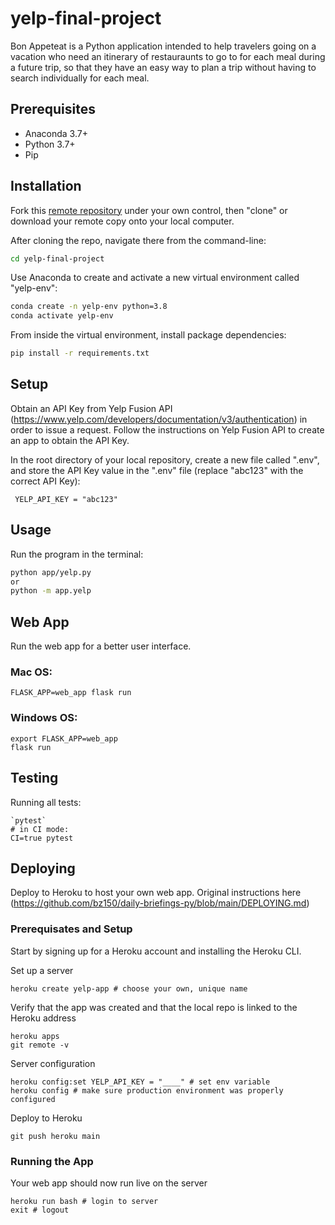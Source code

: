 # yelp-final-project

Bon Appeteat is a Python application intended to help travelers going on a vacation who need an itinerary of restauraunts to go to for each meal during a future trip, so that they have an easy way to plan a trip without having to search individually for each meal.

## Prerequisites
  + Anaconda 3.7+
  + Python 3.7+
  + Pip

## Installation
Fork this [remote repository](http://github.com/bz150/yelp-final-project) under your own control, then "clone" or download your remote copy onto your local computer.

After cloning the repo, navigate there from the command-line:

```sh
cd yelp-final-project
```

Use Anaconda to create and activate a new virtual environment called "yelp-env":

```sh
conda create -n yelp-env python=3.8
conda activate yelp-env
```

From inside the virtual environment, install package dependencies:

```sh
pip install -r requirements.txt
```

## Setup
Obtain an API Key from Yelp Fusion API (https://www.yelp.com/developers/documentation/v3/authentication) in order to issue a request. Follow the instructions on Yelp Fusion API to create an app to obtain the API Key. 

 In the root directory of your local repository, create a new file called ".env", and store the API Key value in the ".env" file (replace "abc123" with the correct API Key):
 ```
  YELP_API_KEY = "abc123"
 ```

## Usage 
Run the program in the terminal:
```sh
python app/yelp.py
or
python -m app.yelp
```

## Web App
Run the web app for a better user interface.

### Mac OS: 
```
FLASK_APP=web_app flask run
```

### Windows OS: 
```
export FLASK_APP=web_app 
flask run
```

## Testing
Running all tests: 
```
`pytest`
# in CI mode:
CI=true pytest
```

## Deploying
Deploy to Heroku to host your own web app. Original instructions here (https://github.com/bz150/daily-briefings-py/blob/main/DEPLOYING.md)

### Prerequisates and Setup
Start by signing up for a Heroku account and installing the Heroku CLI.

Set up a server
```
heroku create yelp-app # choose your own, unique name
```
Verify that the app was created and that the local repo is linked to the Heroku address
```
heroku apps
git remote -v
```
Server configuration
```
heroku config:set YELP_API_KEY = "____" # set env variable
heroku config # make sure production environment was properly configured
```
Deploy to Heroku
```
git push heroku main
```

### Running the App
Your web app should now run live on the server
```
heroku run bash # login to server
exit # logout
```
